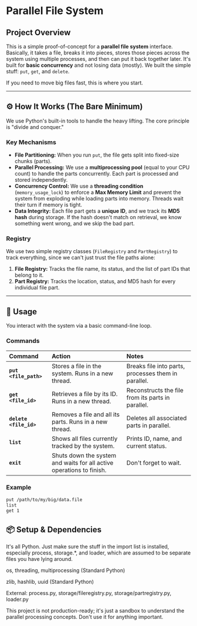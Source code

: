 # Parallel File System

## Project Overview

This is a simple proof-of-concept for a **parallel file system** interface. Basically, it takes a file, breaks it into pieces, stores those pieces across the system using multiple processes, and then can put it back together later. It's built for **basic concurrency** and not losing data (mostly). We built the simple stuff: `put`, `get`, and `delete`.

If you need to move big files fast, this is where you start.

***

## ⚙️ How It Works (The Bare Minimum)

We use Python's built-in tools to handle the heavy lifting. The core principle is "divide and conquer."

### Key Mechanisms

* **File Partitioning:** When you run `put`, the file gets split into fixed-size chunks (parts).
* **Parallel Processing:** We use a **multiprocessing pool** (equal to your CPU count) to handle the parts concurrently. Each part is processed and stored independently.
* **Concurrency Control:** We use a **threading condition** (`memory_usage_lock`) to enforce a **Max Memory Limit** and prevent the system from exploding while loading parts into memory. Threads wait their turn if memory is tight.
* **Data Integrity:** Each file part gets a **unique ID**, and we track its **MD5 hash** during storage. If the hash doesn't match on retrieval, we know something went wrong, and we skip the bad part.

### Registry

We use two simple registry classes (`FileRegistry` and `PartRegistry`) to track everything, since we can't just trust the file paths alone:

1.  **File Registry:** Tracks the file name, its status, and the list of part IDs that belong to it.
2.  **Part Registry:** Tracks the location, status, and MD5 hash for every individual file part.

***

## 🚀 Usage

You interact with the system via a basic command-line loop.

### Commands

| Command | Action | Notes |
| :--- | :--- | :--- |
| **`put <file_path>`** | Stores a file in the system. Runs in a new thread. | Breaks file into parts, processes them in parallel. |
| **`get <file_id>`** | Retrieves a file by its ID. Runs in a new thread. | Reconstructs the file from its parts in parallel. |
| **`delete <file_id>`** | Removes a file and all its parts. Runs in a new thread. | Deletes all associated parts in parallel. |
| **`list`** | Shows all files currently tracked by the system. | Prints ID, name, and current status. |
| **`exit`** | Shuts down the system and waits for all active operations to finish. | Don't forget to wait. |

### Example

```bash
put /path/to/my/big/data.file
list
get 1
```
## 📦 Setup & Dependencies
It's all Python. Just make sure the stuff in the import list is installed, especially process, storage.*, and loader, which are assumed to be separate files you have lying around.

os, threading, multiprocessing (Standard Python)

zlib, hashlib, uuid (Standard Python)

External: process.py, storage/fileregistry.py, storage/partregistry.py, loader.py

This project is not production-ready; it's just a sandbox to understand the parallel processing concepts. Don't use it for anything important.
